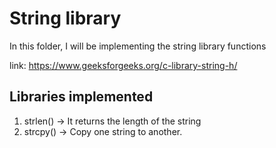 # String library
In this folder, I will be implementing the string library functions

link: https://www.geeksforgeeks.org/c-library-string-h/

## Libraries implemented
1. strlen() -> It returns the length of the string
2. strcpy() -> Copy one string to another.
